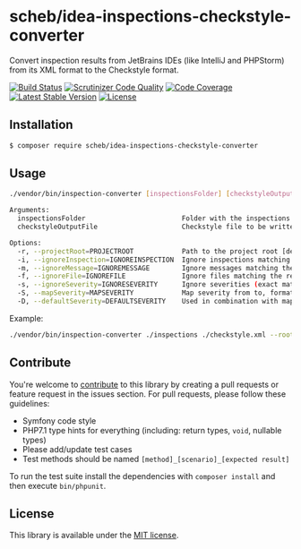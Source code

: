 scheb/idea-inspections-checkstyle-converter
===========================================

Convert inspection results from JetBrains IDEs (like IntelliJ and PHPStorm) from its XML format to the Checkstyle
format.

[![Build Status](https://travis-ci.org/scheb/idea-inspections-checkstyle-converter.svg?branch=master)](https://travis-ci.org/scheb/idea-inspections-checkstyle-converter)
[![Scrutinizer Code Quality](https://scrutinizer-ci.com/g/scheb/idea-inspections-checkstyle-converter/badges/quality-score.png?b=master)](https://scrutinizer-ci.com/g/scheb/idea-inspections-checkstyle-converter/?branch=master)
[![Code Coverage](https://scrutinizer-ci.com/g/scheb/idea-inspections-checkstyle-converter/badges/coverage.png?b=master)](https://scrutinizer-ci.com/g/scheb/idea-inspections-checkstyle-converter/?branch=master)
[![Latest Stable Version](https://poser.pugx.org/scheb/idea-inspections-checkstyle-converter/v/stable.svg)](https://packagist.org/packages/scheb/idea-inspections-checkstyle-converter)
[![License](https://poser.pugx.org/scheb/idea-inspections-checkstyle-converter/license.svg)](https://packagist.org/packages/scheb/idea-inspections-checkstyle-converter)

Installation
------------

```bash
$ composer require scheb/idea-inspections-checkstyle-converter
```

Usage
-----

```bash
./vendor/bin/inspection-converter [inspectionsFolder] [checkstyleOutputFile]

Arguments:
  inspectionsFolder                        Folder with the inspections XML files
  checkstyleOutputFile                     Checkstyle file to be written

Options:
  -r, --projectRoot=PROJECTROOT            Path to the project root [default: ""]
  -i, --ignoreInspection=IGNOREINSPECTION  Ignore inspections matching the regex pattern (multiple values allowed)
  -m, --ignoreMessage=IGNOREMESSAGE        Ignore messages matching the regex pattern (multiple values allowed)
  -f, --ignoreFile=IGNOREFILE              Ignore files matching the regex pattern (multiple values allowed)
  -s, --ignoreSeverity=IGNORESEVERITY      Ignore severities (exact match) (multiple values allowed)
  -S, --mapSeverity=MAPSEVERITY            Map severity from to, format "input:output" (multiple values allowed)
  -D, --defaultSeverity=DEFAULTSEVERITY    Used in combination with mapSeverity to define the default severity
```

Example:

```bash
./vendor/bin/inspection-converter ./inspections ./checkstyle.xml --rootPath=src --ignoreInspection=SpellCheckingInspection --ignoreMessage=type.*long
```

Contribute
----------
You're welcome to [contribute](https://github.com/scheb/idea-inspections-checkstyle-converter/graphs/contributors) to
this library by creating a pull requests or feature request in the issues section. For pull requests, please follow
these guidelines:

- Symfony code style
- PHP7.1 type hints for everything (including: return types, `void`, nullable types)
- Please add/update test cases
- Test methods should be named `[method]_[scenario]_[expected result]`

To run the test suite install the dependencies with `composer install` and then execute `bin/phpunit`.

License
-------
This library is available under the [MIT license](LICENSE).
